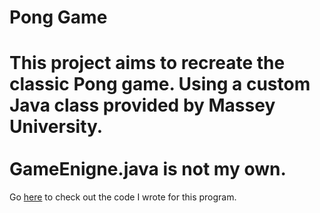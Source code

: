 # Pong Game
This project aims to recreate the classic Pong game. Using a custom Java class provided by Massey University.<br>
<br>
GameEnigne.java is not my own.
=======================================

Go <a href="https://github.com/Paraakie/Pong-Game/blob/master/PongGame/src/Pong.java">here</a> to check out the code I wrote for this program.
